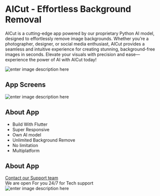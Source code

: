 <h1 id="aicut---effortless-background-removal"><strong>AICut - Effortless Background Removal</strong></h1>
<p>AICut is a cutting-edge app powered by our proprietary Python AI model, designed to effortlessly remove image backgrounds. Whether you’re a photographer, designer, or social media enthusiast, AICut provides a seamless and intuitive experience for creating stunning, background-free images in seconds. Elevate your visuals with precision and ease—experience the power of AI with AICut today!</p>
<p><img src="https://raw.githubusercontent.com/taufiqurSabbir/image_background_remove_flutter/main/asset/images/4937036.png?token=GHSAT0AAAAAACRI6UMCFAHQFM43W6I5ELIGZSHMU6A" alt="enter image description here"></p>
<h2 id="app-screens">App Screens</h2>
<p><img src="https://raw.githubusercontent.com/taufiqurSabbir/image_background_remove_flutter/main/asset/images/Screenshot_3.png?token=GHSAT0AAAAAACRI6UMDU4RZY56TUI5DOEQIZSHMVTQ" alt="enter image description here"></p>
<h2 id="about-app">About App</h2>
<ul>
<li>Build With Flutter</li>
<li>Super Responsive</li>
<li>Own AI model</li>
<li>Unlimited Background Remove</li>
<li>No limitation</li>
<li>Multiplatform</li>
</ul>
<h2 id="about-app-1">About App</h2>
<p><a href="https://www.fanatech.co/">Contact our Support team</a><br>
We are open For you 24/7 for Tech support<br>
<img src="https://raw.githubusercontent.com/taufiqurSabbir/image_background_remove_flutter/main/asset/images/What-is-Customer-Support-and-Service_banner-1024x341.jpg?token=GHSAT0AAAAAACRI6UMCD3SRJ4P7LB4LLIH6ZSHNCHQ" alt="enter image description here"></p>

